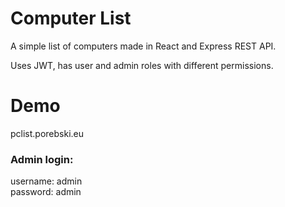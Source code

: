 
# Computer List

A simple list of computers made in React and Express REST API.

Uses JWT, has user and admin roles with different permissions.

# Demo
pclist.porebski.eu

### Admin login:
username: admin \
password: admin
